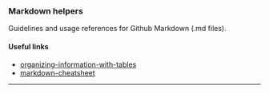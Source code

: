 ### Markdown helpers

Guidelines and usage references for Github Markdown (.md files).

#### Useful links

- [organizing-information-with-tables](https://help.github.com/en/articles/organizing-information-with-tables)
- [markdown-cheatsheet](https://github.com/adam-p/markdown-here/wiki/Markdown-Cheatsheet)

----------
